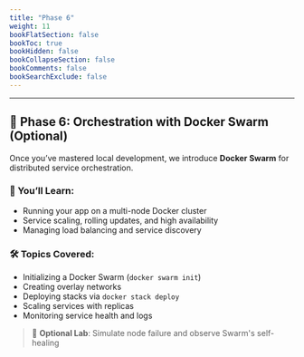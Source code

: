 ```yaml
---
title: "Phase 6"
weight: 11
bookFlatSection: false
bookToc: true
bookHidden: false
bookCollapseSection: false
bookComments: false
bookSearchExclude: false
---
```

--- 

## 🚢 Phase 6: Orchestration with Docker Swarm (Optional)

Once you’ve mastered local development, we introduce **Docker Swarm** for distributed service orchestration.

### 🎯 You’ll Learn:
- Running your app on a multi-node Docker cluster
- Service scaling, rolling updates, and high availability
- Managing load balancing and service discovery

### 🛠 Topics Covered:
- Initializing a Docker Swarm (`docker swarm init`)
- Creating overlay networks
- Deploying stacks via `docker stack deploy`
- Scaling services with replicas
- Monitoring service health and logs

> 🔁 **Optional Lab**: Simulate node failure and observe Swarm's self-healing


